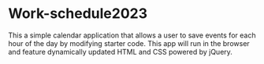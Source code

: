 # Work-schedule2023
This a simple calendar application that allows a user to save events for each hour of the day by modifying starter code. This app will run in the browser and feature dynamically updated HTML and CSS powered by jQuery.
